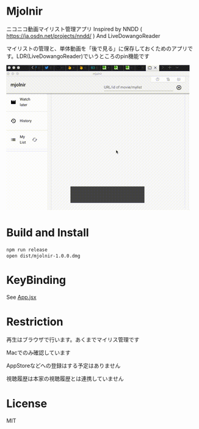 # Mjolnir

ニコニコ動画マイリスト管理アプリ
Inspired by NNDD ( https://ja.osdn.net/projects/nndd/ ) And LiveDowangoReader

マイリストの管理と、単体動画を「後で見る」に保存しておくためのアプリです。LDR(LiveDowangoReader)でいうところのpin機能です

![mjolnir](https://raw.githubusercontent.com/tetsutan/mjolnir/master/images/screenshot.gif)


# Build and Install

```
npm run release
open dist/mjolnir-1.0.0.dmg
```

# KeyBinding

See [App.jsx](https://github.com/tetsutan/mjolnir/blob/master/src/components/App.jsx)


# Restriction

再生はブラウザで行います。あくまでマイリス管理です

Macでのみ確認しています

AppStoreなどへの登録はする予定はありません

視聴履歴は本家の視聴履歴とは連携していません

# License

MIT

